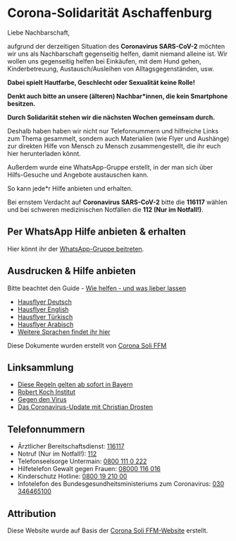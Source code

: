 # Corona-Solidarität Aschaffenburg

<Map />

Liebe Nachbarschaft,

aufgrund der derzeitigen Situation des **Coronavirus SARS-CoV-2** möchten wir uns als Nachbarschaft gegenseitig helfen, damit niemand alleine ist. Wir wollen uns gegenseitig helfen bei Einkäufen, mit dem Hund gehen, Kinderbetreuung, Austausch/Ausleihen von Alltagsgegenständen, usw.

**Dabei spielt Hautfarbe, Geschlecht oder Sexualität keine Rolle!**

**Denkt auch bitte an unsere (älteren) Nachbar\*innen, die kein Smartphone besitzen.**

**Durch Solidarität stehen wir die nächsten Wochen gemeinsam durch.**

Deshalb haben haben wir nicht nur Telefonnummern und hilfreiche Links zum Thema gesammelt, sondern auch Materialien (wie Flyer und Aushänge) zur direkten Hilfe von Mensch zu Mensch zusammengestellt, die ihr euch hier herunterladen könnt.

Außerdem wurde eine WhatsApp-Gruppe erstellt, in der man sich über Hilfs-Gesuche und Angebote austauschen kann.

So kann jede\*r Hilfe anbieten und erhalten.

Bei ernstem Verdacht auf **Coronavirus SARS-CoV-2** bitte die **116117** wählen und bei schweren medizinischen Notfällen die **112 (Nur im Notfall!)**.

## Per WhatsApp Hilfe anbieten & erhalten

Hier könnt ihr der [WhatsApp-Gruppe beitreten](https://chat.whatsapp.com/J9M8mTBU8as5CiJcWsLdct).

## Ausdrucken & Hilfe anbieten

Bitte beachtet den Guide - [Wie helfen - und was lieber lassen](https://www.corona-soli-ffm.org/_media/leitfaden_-_wie_helfen_-_corona-ffm_-_a4_sw.pdf)

-   [Hausflyer Deutsch](/Hausflyer_Deutsch.pdf)
-   [Hausflyer English](/Hausflyer_English.pdf)
-   [Hausflyer Türkisch](/Hausflyer_Tuerkisch.pdf)
-   [Hausflyer Arabisch](/Hausflyer_Arabisch.pdf)
-   [Weitere Sprachen findet ihr hier](https://cloud.systemli.org/s/7ApsRwdk2F5Lrak)

Diese Dokumente wurden erstellt von [Corona Soli FFM](https://www.corona-soli-ffm.org/)

## Linksammlung

-   [Diese Regeln gelten ab sofort in Bayern](https://www.br.de/nachrichten/bayern/katastrophenfall-in-bayern-diese-regeln-gelten-ab-sofort,RtNxMZq)
-   [Robert Koch Institut](https://www.rki.de/DE/Home/homepage_node.html)
-   [Gegen den Virus](https://gegen-den-virus.de/)
-   [Das Coronavirus-Update mit Christian Drosten](https://www.ndr.de/nachrichten/info/podcast4684.html)

## Telefonnummern

-   Ärztlicher Bereitschaftsdienst: [116117](tel:116117)
-   Notruf (Nur im Notfall!): [112](tel:112)
-   Telefonseelsorge Untermain: [0800 111 0 222](tel:08001110222)
-   Hilfetelefon Gewalt gegen Frauen: [08000 116 016](tel:08000116016)
-   Kinderschutz Hotline: [0800 19 210 00](tel:08001921000)
-   Infotelefon des Bundesgesundheitsministeriums zum Coronavirus: [030 346465100](tel:030346465100)

## Attribution

Diese Website wurde auf Basis der [Corona Soli FFM-Website](https://www.corona-soli-ffm.org/) erstellt.
